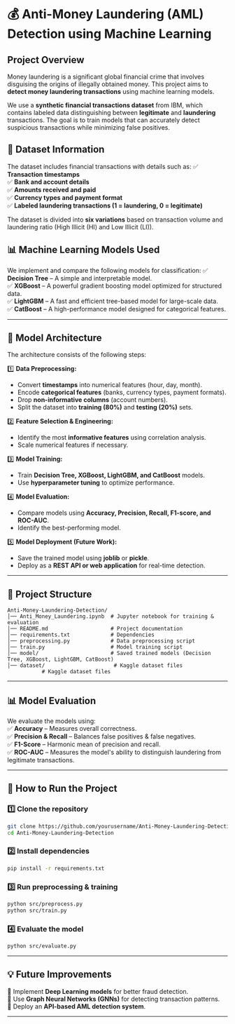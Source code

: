 # 💰 Anti-Money Laundering (AML) Detection using Machine Learning

##  Project Overview
Money laundering is a significant global financial crime that involves disguising the origins of illegally obtained money. This project aims to **detect money laundering transactions** using machine learning models.

We use a **synthetic financial transactions dataset** from IBM, which contains labeled data distinguishing between **legitimate** and **laundering** transactions. The goal is to train models that can accurately detect suspicious transactions while minimizing false positives.

## 📂 Dataset Information
The dataset includes financial transactions with details such as:
✅ **Transaction timestamps**  
✅ **Bank and account details**  
✅ **Amounts received and paid**  
✅ **Currency types and payment format**  
✅ **Labeled laundering transactions (1 = laundering, 0 = legitimate)**  

The dataset is divided into **six variations** based on transaction volume and laundering ratio (High Illicit (HI) and Low Illicit (LI)).

## 📊 Machine Learning Models Used
We implement and compare the following models for classification:
✅ **Decision Tree** – A simple and interpretable model.  
✅ **XGBoost** – A powerful gradient boosting model optimized for structured data.  
✅ **LightGBM** – A fast and efficient tree-based model for large-scale data.  
✅ **CatBoost** – A high-performance model designed for categorical features.  

---

## 🧠 Model Architecture
The architecture consists of the following steps:

1️⃣ **Data Preprocessing:**  
   - Convert **timestamps** into numerical features (hour, day, month).  
   - Encode **categorical features** (banks, currency types, payment formats).  
   - Drop **non-informative columns** (account numbers).  
   - Split the dataset into **training (80%)** and **testing (20%)** sets.  

2️⃣ **Feature Selection & Engineering:**  
   - Identify the most **informative features** using correlation analysis.  
   - Scale numerical features if necessary.  

3️⃣ **Model Training:**  
   - Train **Decision Tree, XGBoost, LightGBM, and CatBoost** models.  
   - Use **hyperparameter tuning** to optimize performance.  

4️⃣ **Model Evaluation:**  
   - Compare models using **Accuracy, Precision, Recall, F1-score, and ROC-AUC**.  
   - Identify the best-performing model.  

5️⃣ **Model Deployment (Future Work):**  
   - Save the trained model using **joblib** or **pickle**.  
   - Deploy as a **REST API or web application** for real-time detection.  

---

## 📌 Project Structure
```
Anti-Money-Laundering-Detection/
│── Anti_Money_Laundering.ipynb  # Jupyter notebook for training & evaluation
│── README.md                    # Project documentation
│── requirements.txt             # Dependencies
│── preprocessing.py             # Data preprocessing script
│── train.py                     # Model training script
│── model/                       # Saved trained models (Decision Tree, XGBoost, LightGBM, CatBoost)
│── dataset/                      # Kaggle dataset files
           # Kaggle dataset files
```

---

## 📊 Model Evaluation
We evaluate the models using:  
✅ **Accuracy** – Measures overall correctness.  
✅ **Precision & Recall** – Balances false positives & false negatives.  
✅ **F1-Score** – Harmonic mean of precision and recall.  
✅ **ROC-AUC** – Measures the model's ability to distinguish laundering from legitimate transactions.  

---

## 🚀 How to Run the Project
### 1️⃣ Clone the repository  
```bash
git clone https://github.com/yourusername/Anti-Money-Laundering-Detection.git
cd Anti-Money-Laundering-Detection
```
### 2️⃣ Install dependencies  
```bash
pip install -r requirements.txt
```
### 3️⃣ Run preprocessing & training  
```bash
python src/preprocess.py  
python src/train.py  
```
### 4️⃣ Evaluate the model  
```bash
python src/evaluate.py  
```

---

## 💡 Future Improvements
🔹 Implement **Deep Learning models** for better fraud detection.  
🔹 Use **Graph Neural Networks (GNNs)** for detecting transaction patterns.  
🔹 Deploy an **API-based AML detection system**.  

---



